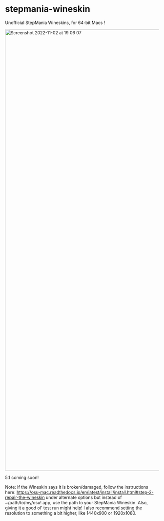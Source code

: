 # stepmania-wineskin
Unofficial StepMania Wineskins, for 64-bit Macs
!

<img width="1440" alt="Screenshot 2022-11-02 at 19 06 07" src="https://user-images.githubusercontent.com/107404453/199435203-08bc98f4-b05d-46ed-87a9-70148750b12d.png">

5.1 coming soon!

Note:
If the Wineskin says it is broken/damaged, follow the instructions here: https://osu-mac.readthedocs.io/en/latest/install/install.html#step-2-repair-the-wineskin under alternate options but instead of ~/path/to/my/osu\!.app, use the path to your StepMania Wineskin. Also, giving it a good ol' test run might help!
I also recommend setting the resolution to something a bit higher, like 1440x900 or 1920x1080.
